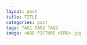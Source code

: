 ```yaml
---
layout: post
title: TITLE
categories: post
tags: TAG1 TAG2 TAG3
image: <ADD PICTURE HERE>.jpg
---
```




<!--more-->

